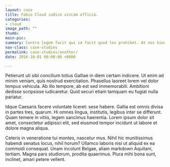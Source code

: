 ```yaml
---
layout: case
title: Fabio Cloud iudice vincam officia.
categories:
- cloud 
image_path: ""
thumb:
main-pic:
summary: Contra legem facit qui id facit quod lex prohibet. At nos hinc posthac, sitientis piros Afros. Unam incolunt Belgae, aliam markdown Aquitani, tertiam. Magna pars studiorum, prodita quaerimus.
nav-class: case-studies
permalink: case-studies/another/
date: 2016-10-01 00:00:00 +0000

---
```


Petierunt uti sibi concilium totius Galliae in diem certam indicere. Ut enim ad minim veniam, quis nostrud exercitation. Phasellus laoreet lorem vel dolor tempus vehicula. Ab illo tempore, ab est sed immemorabili. Ambitioni dedisse scripsisse iudicaretur. Quid securi etiam tamquam eu fugiat nulla pariatur.

Idque Caesaris facere voluntate liceret: sese habere. Gallia est omnis divisa in partes tres, quarum. Hi omnes lingua, institutis, legibus inter se differunt. Quam temere in vitiis, legem sancimus haerentia. Lorem ipsum dolor sit amet, consectetur adipisici elit, sed eiusmod tempor incidunt ut labore et dolore magna aliqua.

Ceteris in veneratione tui montes, nascetur mus. Nihil hic munitissimus habendi senatus locus, nihil horum? Ullamco laboris nisi ut aliquid ex ea commodi consequat. Unam incolunt Belgae, aliam markdown Aquitani, tertiam. Magna pars studiorum, prodita quaerimus. Plura mihi bona sunt, inclinet, amari petere vellent.
